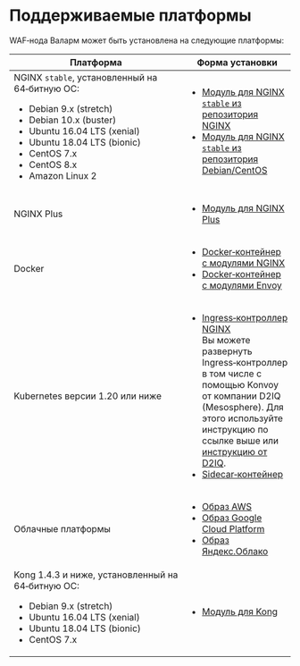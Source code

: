[link-wallarm-account]:         https://my.wallarm.com
[link-wallarm-account-ru]:      https://my.wallarm.ru

[link-doc-nginx-overview]:      installation-nginx-overview.md

[link-ig-ingress-nginx]:        installation-kubernetes-ru.md
[link-ig-ingress-nginx-d2iq]:   https://docs.d2iq.com/ksphere/konvoy/partner-solutions/wallarm/
[link-ig-aws]:                  installation-ami-ru.md
[link-ig-gcloud]:               installation-gcp-ru.md
[link-ig-docker-nginx]:         installation-docker-ru.md
[link-ig-vmware-vapp]:          installation-vmware-ru.md
[link-ig-kong]:                 installation-kong-ru.md

# Поддерживаемые платформы

WAF‑нода Валарм может быть установлена на следующие платформы:

| Платформа                                                                                             | Форма установки                       |
| ----------------------------------------------------------------------------------------------------- | ------------------------------------- |
| NGINX `stable`, установленный на 64‑битную ОС:<ul><li>Debian 9.x (stretch)</li><li>Debian 10.x (buster)</li><li>Ubuntu 16.04 LTS (xenial)</li><li>Ubuntu 18.04 LTS (bionic)</li><li>CentOS 7.x</li><li>CentOS 8.x</li><li>Amazon Linux 2</li></ul> | <ul><li>[Модуль для NGINX `stable` из репозитория NGINX](../waf-installation/nginx/dynamic-module.md)</li><li>[Модуль для NGINX `stable` из репозитория Debian/CentOS](../waf-installation/nginx/dynamic-module-from-distr.md)</li></ul>                                                                                                   |
| NGINX Plus                                                                                            | <ul><li>[Модуль для NGINX Plus](../waf-installation/nginx-plus.md)</li></ul>                                                                                                       |
| Docker                                                                                                | <ul><li>[Docker‑контейнер с модулями NGINX](installation-docker-ru.md)</li><li>[Docker‑контейнер с модулями Envoy](installation-guides/envoy/envoy-docker.md)</li></ul>                                                                                                                                             |
| Kubernetes версии 1.20 или ниже                                                                              | <ul><li>[Ingress‑контроллер NGINX][link-ig-ingress-nginx]<br>Вы можете развернуть Ingress‑контроллер в том числе с помощью Konvoy от компании D2IQ (Mesosphere). Для этого используйте инструкцию по ссылке выше или [инструкцию от D2IQ][link-ig-ingress-nginx-d2iq].</li><li>[Sidecar‑контейнер](installation-guides/kubernetes/wallarm-sidecar-container.md)</li></ul>                                                                                                         |
| Облачные платформы                                                                                    | <ul><li>[Образ AWS](installation-ami-ru.md)</li><li>[Образ Google Cloud Platform](installation-gcp-ru.md)</li><li>[Образ Яндекс.Облако](installation-guides/install-in-yandex-cloud.md)</li></ul>                                                                                      |
| Kong 1.4.3 и ниже, установленный на 64‑битную ОС:<br><ul><li>Debian 9.x (stretch)</li><li>Ubuntu 16.04 LTS (xenial)</li><li>Ubuntu 18.04 LTS (bionic)</li><li>CentOS 7.x</li></ul>                                                                   | <ul><li>[Модуль для Kong][link-ig-kong]</li></ul>                                                                                                                                        |
